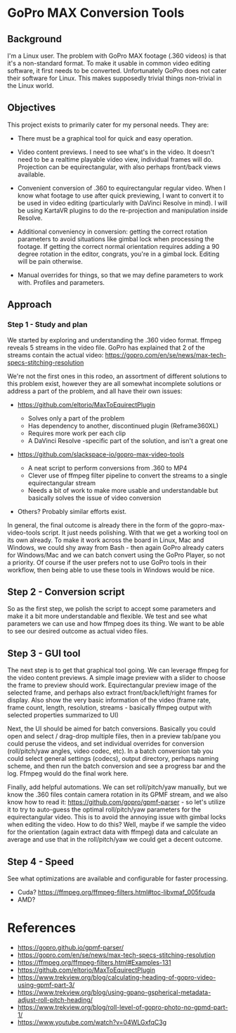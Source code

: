 # GoPro MAX Conversion Tools

## Background

I'm a Linux user. The problem with GoPro MAX footage (.360 videos) is that it's a non-standard format.
To make it usable in common video editing software, it first needs to be converted.
Unfortunately GoPro does not cater their software for Linux. This makes supposedly trivial things non-trivial
in the Linux world.

## Objectives

This project exists to primarily cater for my personal needs. They are:

- There must be a graphical tool for quick and easy operation.

- Video content previews. I need to see what's in the video. It doesn't need to be a realtime playable video view,
  individual frames will do. Projection can be equirectangular, with also perhaps front/back views available.
  
- Convenient conversion of .360 to equirectangular regular video. When I know what footage to use after quick previewing,
  I want to convert it to be used in video editing (particularly with DaVinci Resolve in mind). I will be using KartaVR
  plugins to do the re-projection and manipulation inside Resolve.
  
- Additional conveniency in conversion: getting the correct rotation parameters to avoid situations like gimbal lock
  when processing the footage. If getting the correct normal orientation requires adding a 90 degree rotation in
  the editor, congrats, you're in a gimbal lock. Editing will be pain otherwise.
  
- Manual overrides for things, so that we may define parameters to work with. Profiles and parameters.


## Approach

### Step 1 - Study and plan

We started by exploring and understanding the .360 video format.
ffmpeg reveals 5 streams in the video file.
GoPro has explained that 2 of the streams contain the actual video: https://gopro.com/en/se/news/max-tech-specs-stitching-resolution

We're not the first ones in this rodeo, an assortment of different solutions to this problem exist,
however they are all somewhat incomplete solutions or address a part of the problem, and all have their
own issues:

- https://github.com/eltorio/MaxToEquirectPlugin
  - Solves only a part of the problem
  - Has dependency to another, discontinued plugin (Reframe360XL)
  - Requires more work per each clip
  - A DaVinci Resolve -specific part of the solution, and isn't a great one
  
- https://github.com/slackspace-io/gopro-max-video-tools
  - A neat script to perform conversions from .360 to MP4
  - Clever use of ffmpeg filter pipeline to convert the streams to a single equirectangular stream
  - Needs a bit of work to make more usable and understandable but basically solves the issue of video conversion
  
- Others? Probably similar efforts exist.

In general, the final outcome is already there in the form of the gopro-max-video-tools script.
It just needs polishing. With that we get a working tool on its own already. To make it work across the board in 
Linux, Mac and Windows, we could shy away from Bash - then again GoPro already caters for Windows/Mac and we can
batch convert using the GoPro Player, so not a priority. Of course if the user prefers not to use GoPro tools in
their workflow, then being able to use these tools in Windows would be nice.

## Step 2 - Conversion script

So as the first step, we polish the script to accept some parameters and make it a bit more understandable and flexible.
We test and see what parameters we can use and how ffmpeg does its thing. We want to be able to see our desired outcome
as actual video files.

## Step 3 - GUI tool

The next step is to get that graphical tool going.
We can leverage ffmpeg for the video content previews. A simple image preview with a slider to choose the frame to preview
should work. Equirectangular preview image of the selected frame, and perhaps also extract front/back/left/right frames for display.
Also show the very basic information of the video (frame rate, frame count, length, resolution, streams - basically ffmpeg output
with selected properties summarized to UI)

Next, the UI should be aimed for batch conversions.
Basically you could open and select / drag-drop multiple files, then in a preview tab/pane you could peruse
the videos, and set individual overrides for conversion (roll/pitch/yaw angles, video codec, etc).
In a batch conversion tab you could select general settings (codecs), output directory, perhaps naming scheme,
and then run the batch conversion and see a progress bar and the log. Ffmpeg would do the final work here.

Finally, add helpful automations.
We can set roll/pitch/yaw manually, but we know the .360 files contain camera rotation in its GPMF stream, and we also know how to 
read it: https://github.com/gopro/gpmf-parser - so let's utilize it to try to auto-guess the optimal roll/pitch/yaw
parameters for the equirectangular video. This is to avoid the annoying issue with gimbal locks when editing
the video. How to do this? Well, maybe if we sample the video for the orientation (again extract data with ffmpeg) data
and calculate an average and use that in the roll/pitch/yaw we could get a decent outcome.

## Step 4 - Speed

See what optimizations are available and configurable for faster processing.

- Cuda? https://ffmpeg.org/ffmpeg-filters.html#toc-libvmaf_005fcuda
- AMD?

# References

- https://gopro.github.io/gpmf-parser/
- https://gopro.com/en/se/news/max-tech-specs-stitching-resolution
- https://ffmpeg.org/ffmpeg-filters.html#Examples-131
- https://github.com/eltorio/MaxToEquirectPlugin
- https://www.trekview.org/blog/calculating-heading-of-gopro-video-using-gpmf-part-3/
- https://www.trekview.org/blog/using-gpano-gspherical-metadata-adjust-roll-pitch-heading/
- https://www.trekview.org/blog/roll-level-of-gopro-photo-no-gpmd-part-1/
- https://www.youtube.com/watch?v=04WLGxfqC3g











